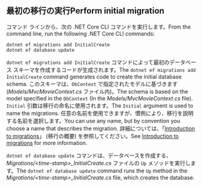 <a name="cli"></a>
## <a name="perform-initial-migration"></a><span data-ttu-id="1b4a8-101">最初の移行の実行</span><span class="sxs-lookup"><span data-stu-id="1b4a8-101">Perform initial migration</span></span>

<span data-ttu-id="1b4a8-102">コマンド ラインから、次の .NET Core CLI コマンドを実行します。</span><span class="sxs-lookup"><span data-stu-id="1b4a8-102">From the command line, run the following .NET Core CLI commands:</span></span>

```console
dotnet ef migrations add InitialCreate
dotnet ef database update
```

<span data-ttu-id="1b4a8-103">`dotnet ef migrations add InitialCreate` コマンドによって最初のデータベース スキーマを作成するコードが生成されます。</span><span class="sxs-lookup"><span data-stu-id="1b4a8-103">The `dotnet ef migrations add InitialCreate` command generates code to create the initial database schema.</span></span> <span data-ttu-id="1b4a8-104">このスキーマは、`DbContext` で指定されたモデルに基づきます (*Models/MvcMovieContext.cs* ファイル内)。</span><span class="sxs-lookup"><span data-stu-id="1b4a8-104">The schema is based on the model specified in the `DbContext` (In the *Models/MvcMovieContext.cs* file).</span></span> <span data-ttu-id="1b4a8-105">`Initial` 引数は移行の命名に使用されます。</span><span class="sxs-lookup"><span data-stu-id="1b4a8-105">The `Initial` argument is used to name the migrations.</span></span> <span data-ttu-id="1b4a8-106">任意の名前を使用できますが、慣例により、移行を説明する名前を選択します。</span><span class="sxs-lookup"><span data-stu-id="1b4a8-106">You can use any name, but by convention you choose a name that describes the migration.</span></span> <span data-ttu-id="1b4a8-107">詳細については、「[Introduction to migrations](xref:data/ef-mvc/migrations#introduction-to-migrations)」 (移行の概要) を参照してください。</span><span class="sxs-lookup"><span data-stu-id="1b4a8-107">See [Introduction to migrations](xref:data/ef-mvc/migrations#introduction-to-migrations) for more information.</span></span>

<span data-ttu-id="1b4a8-108">`dotnet ef database update` コマンドは、データベースを作成する、*Migrations/\<time-stamp>_InitialCreate.cs* ファイルの `Up` メソッドを実行します。</span><span class="sxs-lookup"><span data-stu-id="1b4a8-108">The `dotnet ef database update` command runs the `Up` method in the *Migrations/\<time-stamp>_InitialCreate.cs* file, which creates the database.</span></span>
